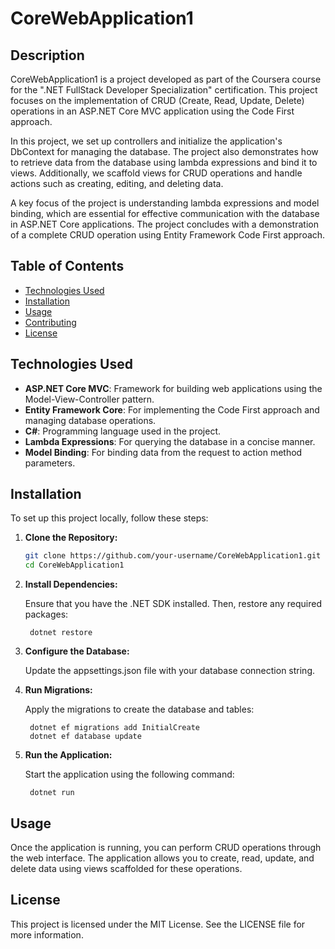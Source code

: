 # CoreWebApplication1

## Description
CoreWebApplication1 is a project developed as part of the Coursera course for the ".NET FullStack Developer Specialization" certification. This project focuses on the implementation of CRUD (Create, Read, Update, Delete) operations in an ASP.NET Core MVC application using the Code First approach.

In this project, we set up controllers and initialize the application's DbContext for managing the database. The project also demonstrates how to retrieve data from the database using lambda expressions and bind it to views. Additionally, we scaffold views for CRUD operations and handle actions such as creating, editing, and deleting data.

A key focus of the project is understanding lambda expressions and model binding, which are essential for effective communication with the database in ASP.NET Core applications. The project concludes with a demonstration of a complete CRUD operation using Entity Framework Code First approach.

## Table of Contents
- [Technologies Used](#technologies-used)
- [Installation](#installation)
- [Usage](#usage)
- [Contributing](#contributing)
- [License](#license)

## Technologies Used
- **ASP.NET Core MVC**: Framework for building web applications using the Model-View-Controller pattern.
- **Entity Framework Core**: For implementing the Code First approach and managing database operations.
- **C#**: Programming language used in the project.
- **Lambda Expressions**: For querying the database in a concise manner.
- **Model Binding**: For binding data from the request to action method parameters.

## Installation
To set up this project locally, follow these steps:

1. **Clone the Repository:**
   ```bash
   git clone https://github.com/your-username/CoreWebApplication1.git
   cd CoreWebApplication1

2. **Install Dependencies:**

    Ensure that you have the .NET SDK installed. Then, restore any required packages:

        dotnet restore

3. **Configure the Database:**

    Update the appsettings.json file with your database connection string.

4. **Run Migrations:**

    Apply the migrations to create the database and tables:

        dotnet ef migrations add InitialCreate
        dotnet ef database update

5. **Run the Application:**

    Start the application using the following command:

        dotnet run


## Usage ##
Once the application is running, you can perform CRUD operations through the web interface. The application allows you to create, read, update, and delete data using views scaffolded for these operations.


## License ##
This project is licensed under the MIT License. See the LICENSE file for more information.
